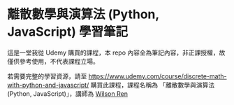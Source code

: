 # 離散數學與演算法 (Python, JavaScript) 學習筆記

這是一堂我從 Udemy 購買的課程，本 repo 內容全為筆記內容，非正課授權，故僅供參考使用，不代表課程立場。

若需要完整的學習資源，請至 https://www.udemy.com/course/discrete-math-with-python-and-javascript/ 購買此課程，課程名稱為 「離散數學與演算法 (Python, JavaScript)」，講師為 [Wilson Ren](https://www.udemy.com/course/discrete-math-with-python-and-javascript/#instructor-1)

